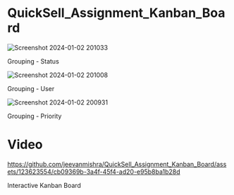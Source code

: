# QuickSell_Assignment_Kanban_Board

![Screenshot 2024-01-02 201033](https://github.com/jeevanmishra/QuickSell_Assignment_Kanban_Board/assets/123623554/e527923b-2ad6-4756-8393-3e3574f55398)

Grouping - Status

![Screenshot 2024-01-02 201008](https://github.com/jeevanmishra/QuickSell_Assignment_Kanban_Board/assets/123623554/9b94e304-4f0c-4826-b0aa-fd2b6451e669)

Grouping - User

![Screenshot 2024-01-02 200931](https://github.com/jeevanmishra/QuickSell_Assignment_Kanban_Board/assets/123623554/d48f60db-e18f-4fbc-a21e-94ef1db5e24f)

Grouping - Priority 

# Video

https://github.com/jeevanmishra/QuickSell_Assignment_Kanban_Board/assets/123623554/cb09369b-3a4f-45f4-ad20-e95b8ba1b28d

Interactive Kanban Board



